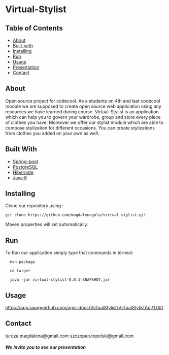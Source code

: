# Virtual-Stylist

## Table of Contents

- [About](#about)
- [Built-with](#built-with)
- [Installing](#installing)
- [Run](#run)
- [Usage](#usage)
- [Presentation](#presentation)
- [Contact](#contact)

## About <a name = "about"></a>

  Open source project for codecool.
  As a students on 4th and last codecool module we are supposed to create open source web application using any resources we have learned during course. Virtual-Stylist is an application which can help you to govern your wardrobe, group and store every piece of clothes you have. Moreover we offer our stylist module which are able to compose stylization for different occasions. You can create stylizations from clothes you added on your own as well.

## Built With <a name = "built-with"></a>

* [Spring-boot](https://spring.io/projects/spring-boot)
* [PostgreSQL](https://www.postgresql.org/)
* [Hibernate](https://hibernate.org/)
* [Java 8](https://www.java.com/pl/download/faq/java8.xml)

## Installing <a name = "installing"></a>

Clone our repository using :

```
git clone https://github.com/magdalenagola/virtual-stylist.git
```

Maven properties will set automatically.

## Run <a name = "run"></a>

To Run our application simply type that commands in termial:
```
  mvn package
```

```
  cd target 
```

```
  java -jar virtual-stylist-0.0.1-SNAPSHOT.jar
```

## Usage <a name = "usage"></a>

  https://app.swaggerhub.com/apis-docs/VirtualStylist/VirtualStylistApi/1.0#/
  
## Contact <a name = "contact"></a>
  turcza.magdalena@gmail.com
  szczepan.topolski@gmail.com
##### We invite you to see our presentation <a name = "presentation"></a>
